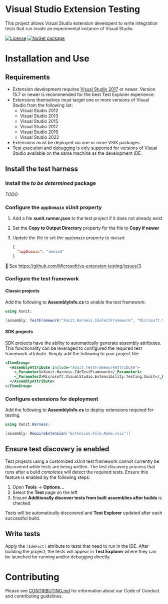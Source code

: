 # Visual Studio Extension Testing

This project allows Visual Studio extension developers to write integration tests that run inside an experimental
instance of Visual Studio.

[![License](https://img.shields.io/github/license/Microsoft/vs-extension-testing.svg)](https://raw.githubusercontent.com/Microsoft/vs-extension-testing/master/LICENSE) [![NuGet package](https://img.shields.io/nuget/v/Microsoft.VisualStudio.Extensibility.Testing.Xunit.svg)](https://nuget.org/packages/Microsoft.VisualStudio.Extensibility.Testing.Xunit)

# Installation and Use

## Requirements

* Extension development requires [Visual Studio 2017](https://visualstudio.microsoft.com/vs/) or newer. Version 15.7 or
  newer is recommended for the best Test Explorer experience.
* Extensions themselves must target one or more versions of Visual Studio from the following list:
    * Visual Studio 2012
    * Visual Studio 2013
    * Visual Studio 2015
    * Visual Studio 2017
    * Visual Studio 2019
    * Visual Studio 2022
* Extensions must be deployed via one or more VSIX packages.
* Test execution and debugging is only supported for versions of Visual Studio available on the same machine as the
  development IDE.

## Install the test harness

### Install the *to be determined* package

*TODO*

### Configure the `appDomain` xUnit property

1. Add a file **xunit.runner.json** to the test project if it does not already exist
2. Set the **Copy to Output Directory** property for the file to **Copy if newer**
3. Update the file to set the `appDomain` property to `denied`:

    ```json
    {
      "appDomain": "denied"
    }
    ```

:link: See https://github.com/Microsoft/vs-extension-testing/issues/3

### Configure the test framework

#### Classic projects

Add the following to **AssemblyInfo.cs** to enable the test framework:

```csharp
using Xunit;

[assembly: TestFramework("Xunit.Harness.IdeTestFramework", "Microsoft.VisualStudio.Extensibility.Testing.Xunit")]
```

#### SDK projects

SDK projects have the ability to automatically generate assembly attributes. This functionality can be leveraged to
configured the required test framework attribute. Simply add the following to your project file:

```xml
<ItemGroup>
  <AssemblyAttribute Include="Xunit.TestFrameworkAttribute">
    <_Parameter1>Xunit.Harness.IdeTestFramework</_Parameter1>
    <_Parameter2>Microsoft.VisualStudio.Extensibility.Testing.Xunit</_Parameter2>
  </AssemblyAttribute>
</ItemGroup>
```

### Configure extensions for deployment

Add the following to **AssemblyInfo.cs** to deploy extensions required for testing.

```csharp
using Xunit.Harness;

[assembly: RequireExtension("Extension.File.Name.vsix")]
```

## Ensure test discovery is enabled

Test projects using a customized xUnit test framework cannot currently be discovered while tests are being written. The
test discovery process that runs after a build completes will detect the required tests. Ensure this feature is enabled
by the following steps:

1. Open **Tools** &rarr; **Options...**
2. Select the **Test** page on the left
3. Ensure **Additionally discover tests from built assemblies after builds** is checked

Tests will be automatically discovered and **Test Explorer** updated after each successful build.

## Write tests

Apply the `[IdeFact]` attribute to tests that need to run in the IDE. After building the project, the tests will
appear in **Test Explorer** where they can be launched for running and/or debugging directly.

# Contributing

Please see [CONTRIBUTING.md](CONTRIBUTING.md) for information about our Code of Conduct and contributing guidelines.
